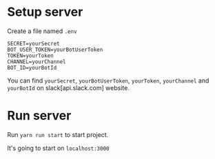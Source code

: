 # Setup server

Create a file named `.env`

```
SECRET=yourSecret
BOT_USER_TOKEN=yourBotUserToken
TOKEN=yourToken
CHANNEL=yourChannel
BOT_ID=yourBotId
```

You can find `yourSecret`, `yourBotUserToken`, `yourToken`, `yourChannel` and `yourBotId` on slack[api.slack.com] website.

# Run server

Run `yarn run start` to start project.

It's going to start on `localhost:3000`

